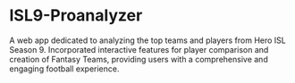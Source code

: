# ISL9-Proanalyzer
A web app dedicated to analyzing the top teams and players from Hero ISL Season 9. Incorporated interactive features for player comparison and creation of Fantasy Teams, providing users with a comprehensive and engaging football experience.
